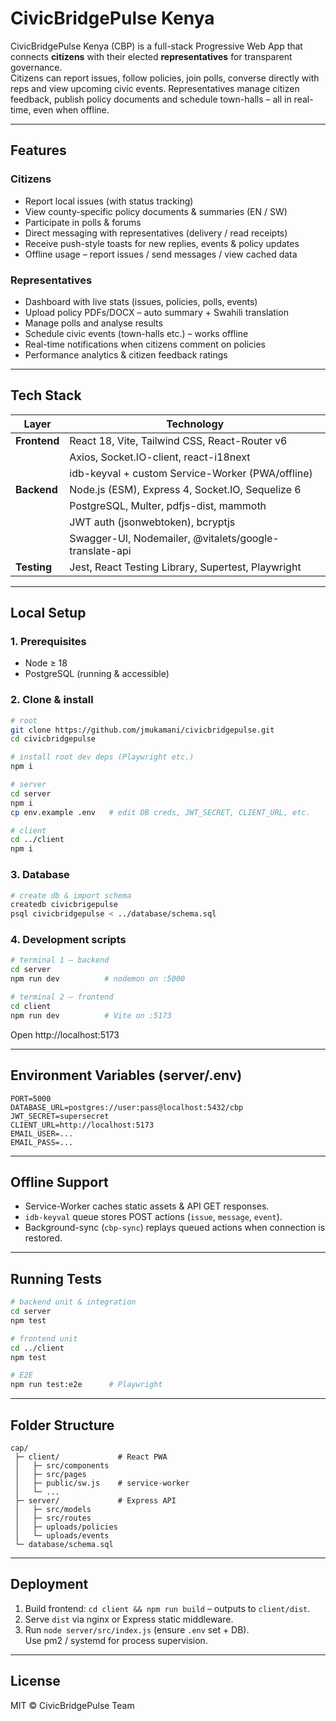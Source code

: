 # CivicBridgePulse Kenya

CivicBridgePulse Kenya (CBP) is a full-stack Progressive Web App that connects **citizens** with their elected **representatives** for transparent governance.  
Citizens can report issues, follow policies, join polls, converse directly with reps and view upcoming civic events. Representatives manage citizen feedback, publish policy documents and schedule town-halls – all in real-time, even when offline.

---

## Features

### Citizens
* Report local issues (with status tracking)
* View county-specific policy documents & summaries (EN / SW)
* Participate in polls & forums
* Direct messaging with representatives (delivery / read receipts)
* Receive push-style toasts for new replies, events & policy updates
* Offline usage – report issues / send messages / view cached data

### Representatives
* Dashboard with live stats (issues, policies, polls, events)
* Upload policy PDFs/DOCX – auto summary + Swahili translation
* Manage polls and analyse results
* Schedule civic events (town-halls etc.) – works offline
* Real-time notifications when citizens comment on policies
* Performance analytics & citizen feedback ratings

---

## Tech Stack

| Layer | Technology |
|-------|------------|
| **Frontend** | React 18, Vite, Tailwind CSS, React-Router v6 |
|             | Axios, Socket.IO-client, react-i18next |
|             | idb-keyval + custom Service-Worker (PWA/offline) |
| **Backend** | Node.js (ESM), Express 4, Socket.IO, Sequelize 6 |
|             | PostgreSQL, Multer, pdfjs-dist, mammoth |
|             | JWT auth (jsonwebtoken), bcryptjs |
|             | Swagger-UI, Nodemailer, @vitalets/google-translate-api |
| **Testing** | Jest, React Testing Library, Supertest, Playwright |

---

## Local Setup

### 1. Prerequisites
* Node ≥ 18
* PostgreSQL (running & accessible)

### 2. Clone & install
```bash
# root
git clone https://github.com/jmukamani/civicbridgepulse.git
cd civicbridgepulse

# install root dev deps (Playwright etc.)
npm i

# server
cd server
npm i
cp env.example .env   # edit DB creds, JWT_SECRET, CLIENT_URL, etc.

# client
cd ../client
npm i
```

### 3. Database
```bash
# create db & import schema
createdb civicbrigepulse
psql civicbridgepulse < ../database/schema.sql
```

### 4. Development scripts
```bash
# terminal 1 – backend
cd server
npm run dev          # nodemon on :5000

# terminal 2 – frontend
cd client
npm run dev          # Vite on :5173
```
Open http://localhost:5173

---

## Environment Variables (server/.env)
```
PORT=5000
DATABASE_URL=postgres://user:pass@localhost:5432/cbp
JWT_SECRET=supersecret
CLIENT_URL=http://localhost:5173
EMAIL_USER=...
EMAIL_PASS=...
```

---

## Offline Support
* Service-Worker caches static assets & API GET responses.
* `idb-keyval` queue stores POST actions (`issue`, `message`, `event`).
* Background-sync (`cbp-sync`) replays queued actions when connection is restored.

---

## Running Tests
```bash
# backend unit & integration
cd server
npm test

# frontend unit
cd ../client
npm test

# E2E
npm run test:e2e      # Playwright
```

---

## Folder Structure
```
cap/
 ├─ client/             # React PWA
 │   ├─ src/components
 │   ├─ src/pages
 │   ├─ public/sw.js    # service-worker
 │   └─ ...
 ├─ server/             # Express API
 │   ├─ src/models
 │   ├─ src/routes
 │   ├─ uploads/policies
 │   └─ uploads/events
 └─ database/schema.sql
```

---

## Deployment
1. Build frontend: `cd client && npm run build` – outputs to `client/dist`.
2. Serve `dist` via nginx or Express static middleware.
3. Run `node server/src/index.js` (ensure `.env` set + DB).  
   Use pm2 / systemd for process supervision.

---

## License
MIT © CivicBridgePulse Team 